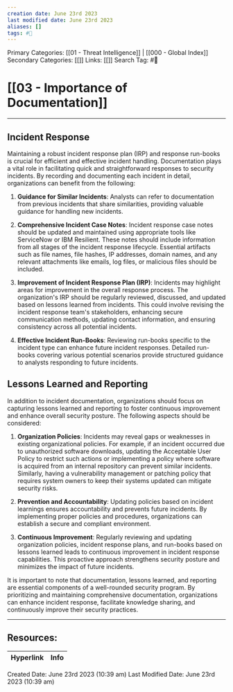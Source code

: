 ```yaml
---
creation date: June 23rd 2023
last modified date: June 23rd 2023
aliases: []
tags: #📖
---
```


Primary Categories: [[01 - Threat Intelligence]] | [[000 - Global Index]] 
Secondary Categories: [[]] 
Links: [[]] 
Search Tag: #📖  

# [[03 - Importance of Documentation]]  
---

## Incident Response

Maintaining a robust incident response plan (IRP) and response run-books is crucial for efficient and effective incident handling. Documentation plays a vital role in facilitating quick and straightforward responses to security incidents. By recording and documenting each incident in detail, organizations can benefit from the following:

1. **Guidance for Similar Incidents**: Analysts can refer to documentation from previous incidents that share similarities, providing valuable guidance for handling new incidents.
    
2. **Comprehensive Incident Case Notes**: Incident response case notes should be updated and maintained using appropriate tools like ServiceNow or IBM Resilient. These notes should include information from all stages of the incident response lifecycle. Essential artifacts such as file names, file hashes, IP addresses, domain names, and any relevant attachments like emails, log files, or malicious files should be included.
    
3. **Improvement of Incident Response Plan (IRP)**: Incidents may highlight areas for improvement in the overall response process. The organization's IRP should be regularly reviewed, discussed, and updated based on lessons learned from incidents. This could involve revising the incident response team's stakeholders, enhancing secure communication methods, updating contact information, and ensuring consistency across all potential incidents.
    
4. **Effective Incident Run-Books**: Reviewing run-books specific to the incident type can enhance future incident responses. Detailed run-books covering various potential scenarios provide structured guidance to analysts responding to future incidents.
    

## Lessons Learned and Reporting

In addition to incident documentation, organizations should focus on capturing lessons learned and reporting to foster continuous improvement and enhance overall security posture. The following aspects should be considered:

1. **Organization Policies**: Incidents may reveal gaps or weaknesses in existing organizational policies. For example, if an incident occurred due to unauthorized software downloads, updating the Acceptable User Policy to restrict such actions or implementing a policy where software is acquired from an internal repository can prevent similar incidents. Similarly, having a vulnerability management or patching policy that requires system owners to keep their systems updated can mitigate security risks.
    
2. **Prevention and Accountability**: Updating policies based on incident learnings ensures accountability and prevents future incidents. By implementing proper policies and procedures, organizations can establish a secure and compliant environment.
    
3. **Continuous Improvement**: Regularly reviewing and updating organization policies, incident response plans, and run-books based on lessons learned leads to continuous improvement in incident response capabilities. This proactive approach strengthens security posture and minimizes the impact of future incidents.
    

It is important to note that documentation, lessons learned, and reporting are essential components of a well-rounded security program. By prioritizing and maintaining comprehensive documentation, organizations can enhance incident response, facilitate knowledge sharing, and continuously improve their security practices.


___

## Resources:

| Hyperlink | Info |
| --------- | ---- |


Created Date: June 23rd 2023 (10:39 am) 
Last Modified Date: June 23rd 2023 (10:39 am)
